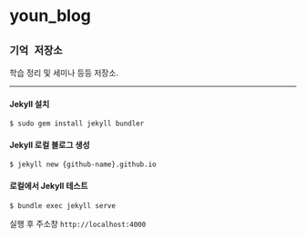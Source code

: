 # youn_blog  
 
  
## `기억 저장소`
학습 정리 및 세미나 등등 저장소.

    
---    


####  Jekyll 설치

`$ sudo gem install jekyll bundler`

#### Jekyll 로컬 블로그 생성

`$ jekyll new {github-name}.github.io`

#### 로컬에서 Jekyll 테스트

`$ bundle exec jekyll serve`

실행 후 주소창 `http://localhost:4000`





